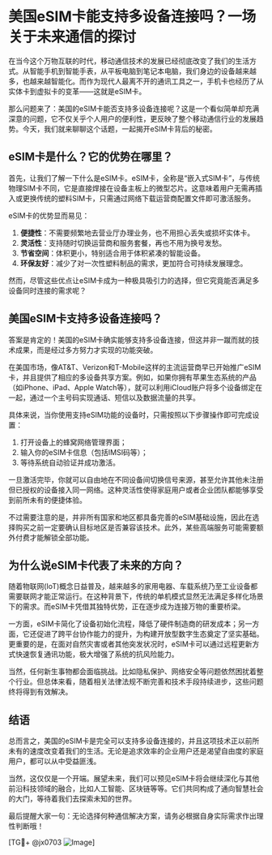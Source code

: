 # 美国eSIM卡能支持多设备连接吗？一场关于未来通信的探讨

在当今这个万物互联的时代，移动通信技术的发展已经彻底改变了我们的生活方式。从智能手机到智能手表，从平板电脑到笔记本电脑，我们身边的设备越来越多，也越来越智能化。而作为现代人最离不开的通讯工具之一，手机卡也经历了从实体卡到虚拟卡的变革——这就是eSIM卡。

那么问题来了：美国的eSIM卡能否支持多设备连接呢？这是一个看似简单却充满深意的问题，它不仅关乎个人用户的便利性，更反映了整个移动通信行业的发展趋势。今天，我们就来聊聊这个话题，一起揭开eSIM卡背后的秘密。

## eSIM卡是什么？它的优势在哪里？

首先，让我们了解一下什么是eSIM卡。eSIM卡，全称是“嵌入式SIM卡”，与传统物理SIM卡不同，它是直接焊接在设备主板上的微型芯片。这意味着用户无需再插入或更换传统的塑料SIM卡，只需通过网络下载运营商配置文件即可激活服务。

eSIM卡的优势显而易见：

1. **便捷性**：不需要频繁地去营业厅办理业务，也不用担心丢失或损坏实体卡。
2. **灵活性**：支持随时切换运营商和服务套餐，再也不用为换号发愁。
3. **节省空间**：体积更小，特别适合用于体积紧凑的智能设备。
4. **环保友好**：减少了对一次性塑料制品的需求，更加符合可持续发展理念。

然而，尽管这些优点让eSIM卡成为一种极具吸引力的选择，但它究竟能否满足多设备同时连接的需求呢？

## 美国eSIM卡支持多设备连接吗？

答案是肯定的！美国的eSIM卡确实能够支持多设备连接，但这并非一蹴而就的技术成果，而是经过多方努力才实现的功能突破。

在美国市场，像AT&T、Verizon和T-Mobile这样的主流运营商早已开始推广eSIM卡，并且提供了相应的多设备共享方案。例如，如果你拥有苹果生态系统的产品（如iPhone、iPad、Apple Watch等），就可以利用iCloud账户将多个设备绑定在一起，通过一个主号码实现通话、短信以及数据流量的共享。

具体来说，当你使用支持eSIM功能的设备时，只需按照以下步骤操作即可完成设置：
1. 打开设备上的蜂窝网络管理界面；
2. 输入你的eSIM卡信息（包括IMSI码等）；
3. 等待系统自动验证并成功激活。

一旦激活完毕，你就可以自由地在不同设备间切换信号来源，甚至允许其他未注册但已授权的设备接入同一网络。这种灵活性使得家庭用户或者企业团队都能够享受到前所未有的便捷体验。

不过需要注意的是，并非所有国家和地区都具备完善的eSIM基础设施，因此在选择购买之前一定要确认目标地区是否兼容该技术。此外，某些高端服务可能需要额外付费才能解锁全部功能。

## 为什么说eSIM卡代表了未来的方向？

随着物联网(IoT)概念日益普及，越来越多的家用电器、车载系统乃至工业设备都需要联网才能正常运行。在这种背景下，传统的单机模式显然无法满足多样化场景下的需求。而eSIM卡凭借其独特优势，正在逐步成为连接万物的重要桥梁。

一方面，eSIM卡简化了设备初始化流程，降低了硬件制造商的研发成本；另一方面，它还促进了跨平台协作能力的提升，为构建开放型数字生态奠定了坚实基础。更重要的是，在面对自然灾害或者其他突发状况时，eSIM卡可以通过远程更新方式快速恢复通讯功能，极大增强了系统的抗风险能力。

当然，任何新生事物都会面临挑战。比如隐私保护、网络安全等问题依然困扰着整个行业。但总体来看，随着相关法律法规不断完善和技术手段持续进步，这些问题终将得到有效解决。

## 结语

总而言之，美国的eSIM卡是完全可以支持多设备连接的，并且这项技术正以前所未有的速度改变着我们的生活。无论是追求效率的企业用户还是渴望自由度的家庭用户，都可以从中受益匪浅。

当然，这仅仅是一个开端。展望未来，我们可以预见eSIM卡将会继续深化与其他前沿科技领域的融合，比如人工智能、区块链等等。它们共同构成了通向智慧社会的大门，等待着我们去探索未知的世界。

最后提醒大家一句：无论选择何种通信解决方案，请务必根据自身实际需求作出理性判断哦！

[TG💪+ @jx0703 ![Image](https://github.com/user-attachments/assets/dbca1d08-cadb-493c-b0ec-ad6f7a83f270)]